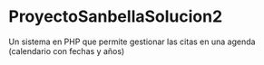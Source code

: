 # ProyectoSanbellaSolucion2
Un sistema en PHP que permite gestionar las citas en una agenda (calendario con fechas y años)
